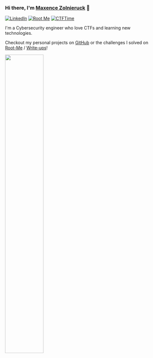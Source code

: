 ### Hi there, I'm [Maxence Zolnieruck](https://www.linkedin.com/in/maxence-zol/) 👋

[![LinkedIn](https://custom-icon-badges.herokuapp.com/badge/LinkedIn-blue?style=for-the-badge&logo=LinkedIn&logoColor=white)](https://www.linkedin.com/in/maxence-zol/)
[![Root Me](https://custom-icon-badges.herokuapp.com/badge/rootme-white?style=for-the-badge&logo=rootme&color=dedede)](https://root-me.org/HitCat-750430?inc=score)
[![CTFTime](https://custom-icon-badges.herokuapp.com/badge/ctftime-red?style=for-the-badge&logo=ctf&color=E3000B)](https://ctftime.org/user/161277)

I'm a Cybersecurity engineer who love CTFs and learning new technologies.

Checkout my personal projects on [GitHub](https://github.com/HiitCat) or the challenges I solved on [Root-Me](https://root-me.org/HitCat-750430?inc=score) / [Write-ups](https://blog.hitc.at/)!

<img src="https://github.com/HiitCat/HiitCat/blob/main/hack.gif" width="50%"/>
